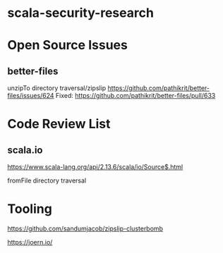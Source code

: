 # scala-security-research

# Open Source Issues
## better-files
unzipTo directory traversal/zipslip
https://github.com/pathikrit/better-files/issues/624
Fixed: https://github.com/pathikrit/better-files/pull/633
# Code Review List
## scala.io
https://www.scala-lang.org/api/2.13.6/scala/io/Source$.html

fromFile directory traversal

# Tooling
https://github.com/sandumjacob/zipslip-clusterbomb

https://joern.io/

